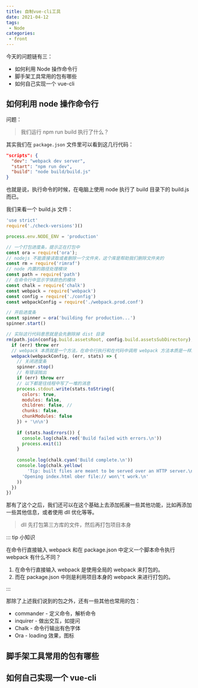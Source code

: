 ```yaml
---
title: 自制vue-cli工具
date: 2021-04-12
tags:
 - Node
categories:
 - front
---
```


今天的问题链有三：

- 如何利用 Node 操作命令行
- 脚手架工具常用的包有哪些
- 如何自己实现一个 vue-cli

## 如何利用 node 操作命令行

问题：

> 我们运行 npm run build 执行了什么？

其实我们在 `package.json` 文件里可以看到这几行代码：

```json
"scripts": {
  "dev": "webpack dev server",
  "start": "npm run dev",
  "build": "node build/build.js"
}
```

也就是说，执行命令的时候，在电脑上使用 node 执行了 build 目录下的 build.js 而已。

我们来看一个 build.js 文件：

```js
'use strict'
require('./check-versions')()

process.env.NODE_ENV = 'production'

// 一个打包进度条，提示正在打包中
const ora = require('ora');
// nodejs 不能直接读取或者删除一个文件夹，这个库是帮助我们删除文件夹的
const rm = require('rimraf')
// node 内置的路径处理模块
const path = require('path')
// 在命令行中显示字体颜色的模块
const chalk = require('chalk')
const webpack = require('webpack')
const config = require('./config')
const webpackConfig = require('./webpack.prod.conf')

// 开启进度条
const spinner = ora('building for production...')
spinner.start()

// 实际这行代码意思就是会先删除掉 dist 目录
rm(path.join(config.build.assetsRoot, config.build.assetsSubDirectory), err => {
  if (err) throw err
  // webpack 本质就是一个方法，在命令行执行和在代码中调用 webpack 方法本质是一样的
  webpack(webpackConfig, (err, stats) => {
    // 关闭进度条
    spinner.stop()
    // 有错误抛出
    if (err) throw err
    // 以下都是往线程中写了一堆的消息
    process.stdout.write(stats.toString({
      colors: true,
      modules: false,
      children: false, // 
      chunks: false,
      chunkModules: false
    }) + '\n\n')
    
    if (stats.hasErrors()) {
      console.log(chalk.red('Build failed with errors.\n'))
      process.exit(1)
    }
    
    console.log(chalk.cyan('Build complete.\n'))
    console.log(chalk.yellow(
    	'Tip: built files are meant to be served over an HTTP server.\n' +
      'Opening index.html ober file:// won\'t work.\n'
    ))
  })
})
```

那有了这个之后，我们还可以在这个基础上去添加拓展一些其他功能，比如再添加一些其他信息，或者使用 dll 优化等等。

> dll 先打包第三方库的文件，然后再打包项目本身

::: tip 小知识

在命令行直接输入 webpack 和在 package.json 中定义一个脚本命令执行 webpack 有什么不同？

1. 在命令行直接输入 webpack 是使用全局的 webpack 来打包的。
2. 而在 package.json 中则是利用项目本身的 webpack 来进行打包的。

:::

那除了上述我们说到的包之外，还有一些其他也常用的包：

- commander - 定义命令，解析命令
- inquirer - 做出交互，如提问
- Chalk - 命令行输出有色字体
- Ora - loading 效果，图标

## 脚手架工具常用的包有哪些

## 如何自己实现一个 vue-cli

